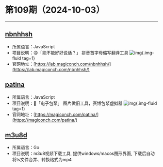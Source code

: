 # 第109期（2024-10-03）

---
## [nbnhhsh](https://github.com/itorr/nbnhhsh)
- 所属语言：JavaScript
- 项目说明：😩「能不能好好说话？」 拼音首字母缩写翻译工具
![img](https://mirror.ghproxy.com/https://raw.githubusercontent.com/xiaoxuan6/weekly/main/docs/static/images/2024-10-03/1727958979.png){.img-fluid tag=1}
- 官网地址：[https://lab.magiconch.com/nbnhhsh/](https://lab.magiconch.com/nbnhhsh/)

## [patina](https://github.com/itorr/patina)
- 所属语言：JavaScript
- 项目说明：🤢「电子包浆」 图片做旧工具，赛博包浆虚拟器
![img](https://mirror.ghproxy.com/https://raw.githubusercontent.com/xiaoxuan6/weekly/main/docs/static/images/2024-10-03/1727959177.png){.img-fluid tag=1}
- 官网地址：[https://magiconch.com/patina/](https://magiconch.com/patina/)

## [m3u8d](https://github.com/orestonce/m3u8d)
- 所属语言：Go
- 项目说明：m3u8视频下载工具, 提供windows/macos图形界面, 下载后自动将ts文件合并、转换格式为mp4
